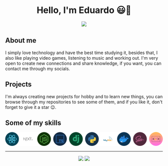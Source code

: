 <div align="center">  
  <h1>Hello, I'm Eduardo 😃👋</h1>
</div>

<div align="center">  
  <a href="https://www.linkedin.com/in/eduardo-h-o/" >
    <img src="https://img.shields.io/badge/LinkedIn-0077B5?style=for-the-badge&logo=linkedin&logoColor=white" />
  </a>
</div>

## About me
I simply love technology and have the best time studying it, besides that, I also like playing video games, listening to music and working out. I'm very open to create new connections and share knowledge, if you want, you can contact me through my socials.

## Projects
I'm always creating new projects for hobby and to learn new things, you can browse through my repositories to see some of them, and if you like it, don't forget to give it a star 😉.

## Some of my skills
<img src=".github/skills.png" />

<hr>

<div align="center">
 <img src="https://github-readme-stats.vercel.app/api?username=Eduardo-H&show_icons=true&theme=tokyonight&text_color=fff" height="160px" />
 <img src="https://github-readme-stats.vercel.app/api/top-langs/?username=Eduardo-H&layout=compact&theme=tokyonight&text_color=fff" height="160px" />
</div>

